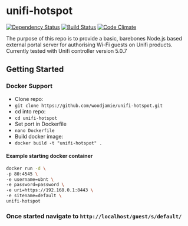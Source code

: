 # unifi-hotspot

[![Dependency Status](https://david-dm.org/woodjamie/unifi-hotspot.svg)](https://david-dm.org/woodjamie/unifi-hotspot)
[![Build Status](https://travis-ci.org/woodjamie/unifi-hotspot.svg?branch=master)](https://travis-ci.org/woodjamie/unifi-hotspot)
[![Code Climate](https://codeclimate.com/github/woodjamie/unifi-hotspot/badges/gpa.svg)](https://codeclimate.com/github/woodjamie/unifi-hotspot)

The purpose of this repo is to provide a basic, barebones Node.js based external portal server for authorising Wi-Fi guests on Unifi products.
Currently tested with Unifi controller version 5.0.7

## Getting Started

### Docker Support

* Clone repo:
* `git clone https://github.com/woodjamie/unifi-hotspot.git`
* cd into repo:
* `cd unifi-hotspot`
* Set port in Dockerfile
* `nano Dockerfile`
* Build docker image:
* `docker build -t "unifi-hotspot" .`

#### Example starting docker container

```bash
docker run -d \
-p 80:4545 \
-e username=ubnt \
-e password=password \
-e uri=https://192.168.0.1:8443 \
-e sitename=default \
unifi-hotspot
```

### Once started navigate to `http://localhost/guest/s/default/`